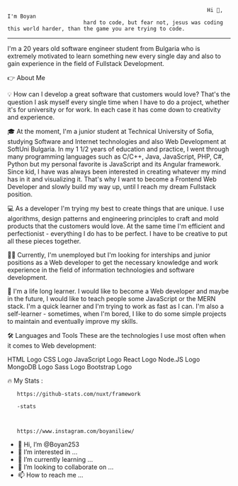 
                                                                   Hi 👋, I'm Boyan
                            hard to code, but fear not, jesus was coding this world harder, than the game you are trying to code.

-------------------------------------------------------------------------------------------------------------------------------------------------------------------------


I'm a 20 years old software engineer student from Bulgaria who is extremely motivated to learn something new every single day and also to gain experience in the field of Fullstack Development.

👉 About Me

💡 How can I develop a great software that customers would love? That's the question I ask myself every single time when I have to do а project, whether it's for university or for work. In each case it has come down to creativity and experience.

🎓 At the moment, I'm a junior student at Technical University of Sofia, studying Software and Internet technologies and also Web Development at SoftUni Bulgaria. In my 1 1/2 years of education and practice, I went through many programming languages such as C/C++, Java, JavaScript, PHP, C#, Python but my personal favorite is JavaScript and its Angular framework. Since kid, I have was always been interested in creating whatever my mind has in it and visualizing it. That's why I want to become a Frontend Web Developer and slowly build my way up, until I reach my dream Fullstack position.

💻 As a developer I'm trying my best to create things that are unique. I use algorithms, design patterns and engineering principles to craft and mold products that the customers would love. At the same time I'm efficient and perfectionist - everything I do has to be perfect. I have to be creative to put all these pieces together.

👨‍💻 Currently, I'm unemployed but I'm looking for interships and junior positions as a Web developer to get the necessary knowledge and work experience in the field of information technologies and software development.

👑 I'm a life long learner. I would like to become a Web developer and maybe in the future, I would like to teach people some JavaScript or the MERN stack. I'm a quick learner and I'm trying to work as fast as I can. I'm also a self-learner - sometimes, when I'm bored, I like to do some simple projects to maintain and eventually improve my skills.

🛠️ Languages and Tools
These are the technologies I use most often when it comes to Web development:

HTML Logo   CSS Logo   JavaScript Logo   React Logo   Node.JS Logo   MongoDB Logo   Sass Logo   Bootstrap Logo

🔥 My Stats :

       https://github-stats.com/nuxt/framework
       
       -stats
       
       
       
       https://www.instagram.com/boyaniliew/

- 👋 Hi, I’m @Boyan253
- 👀 I’m interested in ...
- 🌱 I’m currently learning ...
- 💞️ I’m looking to collaborate on ...
- 📫 How to reach me ...

<!---
Boyan253/Boyan253 is a ✨ special ✨ repository because its `README.md` (this file) appears on your GitHub profile.
You can click the Preview link to take a look at your changes.
--->
